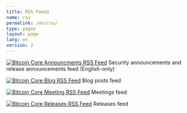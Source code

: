 ```yaml
---
title: RSS Feeds
name: rss
permalink: /en/rss/
type: pages
layout: page
lang: en
version: 2
---
```

<p>
<a href="/en/announcements.xml" title="Bitcoin Core Announcements RSS Feed"><img src="/assets/images/rss-24x24.png" alt="Bitcoin Core Announcments RSS Feed"></a>
Security announcements and release announcements feed (English-only)
</p>
<p>
<a href="/{{ page.lang }}/rss.xml" title="Bitcoin Core Blog RSS Feed"><img src="/assets/images/rss-24x24.png" alt="Bitcoin Core Blog RSS Feed"></a>
Blog posts feed
</p>
<p>
<a href="/{{ page.lang }}/meetingrss.xml" title="Bitcoin Core Meeting RSS Feed"><img src="/assets/images/rss-24x24.png" alt="Bitcoin Core Meeting RSS Feed"></a>
Meetings feed
</p>
<p>
<a href="/{{ page.lang }}/releasesrss.xml" title="Bitcoin Core Releases RSS Feed"><img src="/assets/images/rss-24x24.png" alt="Bitcoin Core Releases RSS Feed"></a>
Releases feed
</p>
